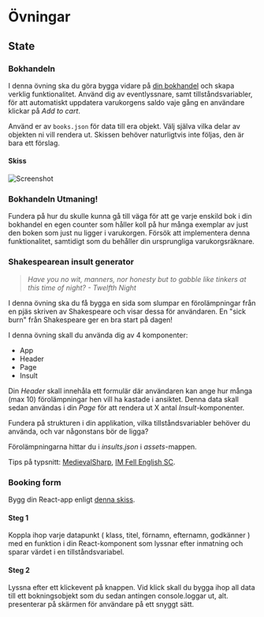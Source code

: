 # Övningar

## State

### Bokhandeln

I denna övning ska du göra bygga vidare på [din bokhandel](https://github.com/Santosnr6/lektion_27_mars/tree/main/%C3%96vningar) och skapa verklig funktionalitet. Använd dig av eventlyssnare, samt tillståndsvariabler, för att automatiskt uppdatera varukorgens saldo vaje gång en användare klickar på *Add to cart*.  

Använd er av ```books.json``` för data till era objekt. Välj själva vilka delar av objekten ni vill rendera ut. Skissen behöver naturligtvis inte följas, den är bara ett förslag.

#### Skiss
![Screenshot](./assets/bookstore.png)

### Bokhandeln Utmaning!
Fundera på hur du skulle kunna gå till väga för att ge varje enskild bok i din bokhandel en egen counter som håller koll på hur många exemplar av just den boken som just nu ligger i varukorgen. Försök att implementera denna funktionalitet, samtidigt som du behåller din ursprungliga varukorgsräknare. 

### Shakespearean insult generator
> *Have you no wit, manners, nor honesty but to gabble like tinkers at this time of night? - Twelfth Night*

I denna övning ska du få bygga en sida som slumpar en förolämpningar från en pjäs skriven av Shakespeare och visar dessa för användaren.
En "sick burn" från Shakespeare ger en bra start på dagen!

I denna övning skall du använda dig av 4 komponenter:
- App
- Header
- Page
- Insult

Din *Header* skall innehåla ett formulär där användaren kan ange hur många (max 10) förolämpningar hen vill ha kastade i ansiktet. Denna data skall sedan användas i din *Page* för att rendera ut X antal *Insult*-komponenter.

Fundera på strukturen i din applikation, vilka tillståndsvariabler behöver du använda, och var någonstans bör de ligga?

Förolämpningarna hittar du i *insults.json* i *assets*-mappen.

Tips på typsnitt: [MedievalSharp](https://fonts.google.com/specimen/MedievalSharp), [IM Fell English SC](https://fonts.google.com/specimen/IM+Fell+English+SC).

### Booking form

Bygg din React-app enligt [denna skiss](https://www.figma.com/file/XenjCcyq3pZUOa9MF3urqQ/Vue.js-form-exercise---Book-a-flight?node-id=0%3A1).

#### Steg 1
Koppla ihop varje datapunkt ( klass, titel, förnamn, efternamn, godkänner ) med en funktion i din React-komponent som lyssnar efter inmatning och sparar värdet i en tillståndsvariabel.

#### Steg 2
Lyssna efter ett klickevent på knappen. Vid klick skall du bygga ihop all data till ett bokningsobjekt som du sedan antingen console.loggar ut, alt. presenterar på skärmen för användare på ett snyggt sätt.
